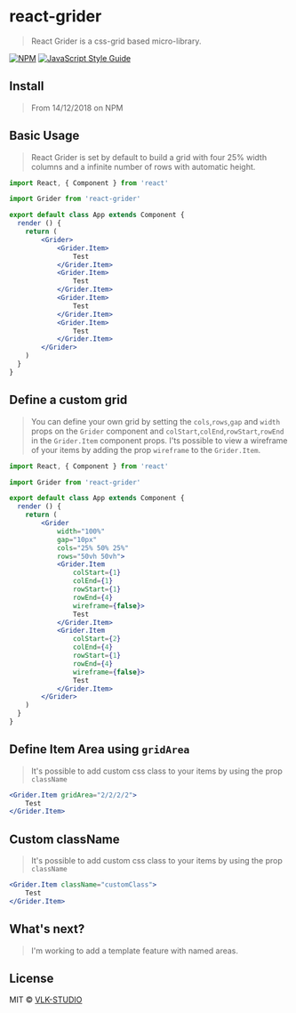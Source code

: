# react-grider

> React Grider is a css-grid based micro-library.

[![NPM](https://img.shields.io/npm/v/react-grider.svg)](https://www.npmjs.com/package/react-grider) [![JavaScript Style Guide](https://img.shields.io/badge/code_style-standard-brightgreen.svg)](https://standardjs.com)

## Install

> From 14/12/2018 on NPM
<!-- ```bash
npm install --save react-grider
``` -->

## Basic Usage

> React Grider is set by default to build a grid with four 25% width columns and a infinite number of rows with automatic height.

```jsx
import React, { Component } from 'react'

import Grider from 'react-grider'

export default class App extends Component {
  render () {
    return (
        <Grider>
            <Grider.Item>
                Test
            </Grider.Item>
            <Grider.Item>
                Test
            </Grider.Item>
            <Grider.Item>
                Test
            </Grider.Item>
            <Grider.Item>
                Test
            </Grider.Item>
        </Grider>
    )
  }
}
```

## Define a custom grid

> You can define your own grid by setting the `cols`,`rows`,`gap` and `width` props on the `Grider` component and `colStart`,`colEnd`,`rowStart`,`rowEnd` in the `Grider.Item` component props. I'ts possible to view a wireframe of your items by adding the prop `wireframe` to the `Grider.Item`.

```jsx
import React, { Component } from 'react'

import Grider from 'react-grider'

export default class App extends Component {
  render () {
    return (
        <Grider 
            width="100%"
            gap="10px" 
            cols="25% 50% 25%" 
            rows="50vh 50vh">
            <Grider.Item 
                colStart={1}
                colEnd={1}
                rowStart={1} 
                rowEnd={4}
                wireframe={false}>
                Test
            </Grider.Item>
            <Grider.Item 
                colStart={2}
                colEnd={4}
                rowStart={1} 
                rowEnd={4}
                wireframe={false}>
                Test
            </Grider.Item>
        </Grider>
    )
  }
}
```
## Define Item Area using `gridArea`

> It's possible to add custom css class to your items by using the prop `className`

```jsx
<Grider.Item gridArea="2/2/2/2">
    Test
</Grider.Item>
```

## Custom className

> It's possible to add custom css class to your items by using the prop `className`

```jsx
<Grider.Item className="customClass">
    Test
</Grider.Item>
```

## What's next?

> I'm working to add a template feature with named areas.

## License

MIT © [VLK-STUDIO](https://github.com/VLK-STUDIO)
